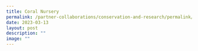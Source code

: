 ```yaml
---
title: Coral Nursery
permalink: /partner-collaborations/conservation-and-research/permalink/
date: 2023-03-13
layout: post
description: ""
image: ""
---
```

